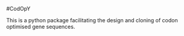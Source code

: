#CodOpY

This is a python package facilitating the design and cloning of codon optimised
gene sequences.
